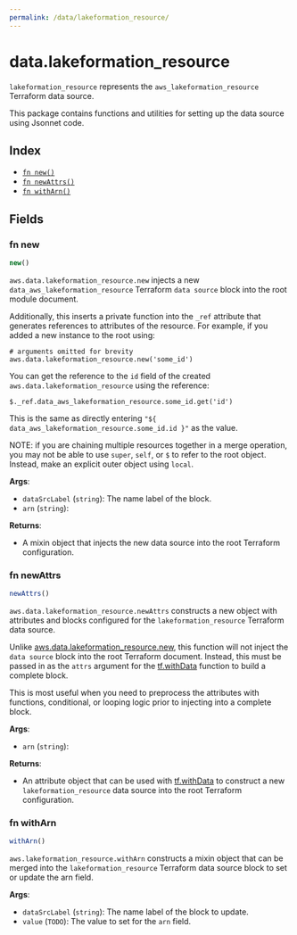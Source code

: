 ```yaml
---
permalink: /data/lakeformation_resource/
---
```


# data.lakeformation_resource

`lakeformation_resource` represents the `aws_lakeformation_resource` Terraform data source.



This package contains functions and utilities for setting up the data source using Jsonnet code.


## Index

* [`fn new()`](#fn-new)
* [`fn newAttrs()`](#fn-newattrs)
* [`fn withArn()`](#fn-witharn)

## Fields

### fn new

```ts
new()
```


`aws.data.lakeformation_resource.new` injects a new `data_aws_lakeformation_resource` Terraform `data source`
block into the root module document.

Additionally, this inserts a private function into the `_ref` attribute that generates references to attributes of the
resource. For example, if you added a new instance to the root using:

    # arguments omitted for brevity
    aws.data.lakeformation_resource.new('some_id')

You can get the reference to the `id` field of the created `aws.data.lakeformation_resource` using the reference:

    $._ref.data_aws_lakeformation_resource.some_id.get('id')

This is the same as directly entering `"${ data_aws_lakeformation_resource.some_id.id }"` as the value.

NOTE: if you are chaining multiple resources together in a merge operation, you may not be able to use `super`, `self`,
or `$` to refer to the root object. Instead, make an explicit outer object using `local`.

**Args**:
  - `dataSrcLabel` (`string`): The name label of the block.
  - `arn` (`string`): 

**Returns**:
- A mixin object that injects the new data source into the root Terraform configuration.


### fn newAttrs

```ts
newAttrs()
```


`aws.data.lakeformation_resource.newAttrs` constructs a new object with attributes and blocks configured for the `lakeformation_resource`
Terraform data source.

Unlike [aws.data.lakeformation_resource.new](#fn-lakeformationresourcenew), this function will not inject the `data source`
block into the root Terraform document. Instead, this must be passed in as the `attrs` argument for the
[tf.withData](https://github.com/tf-libsonnet/core/tree/main/docs#fn-withdata) function to build a complete block.

This is most useful when you need to preprocess the attributes with functions, conditional, or looping logic prior to
injecting into a complete block.

**Args**:
  - `arn` (`string`): 

**Returns**:
  - An attribute object that can be used with [tf.withData](https://github.com/tf-libsonnet/core/tree/main/docs#fn-withdata) to construct a new `lakeformation_resource` data source into the root Terraform configuration.


### fn withArn

```ts
withArn()
```

`aws.lakeformation_resource.withArn` constructs a mixin object that can be merged into the `lakeformation_resource`
Terraform data source block to set or update the arn field.



**Args**:
  - `dataSrcLabel` (`string`): The name label of the block to update.
  - `value` (`TODO`): The value to set for the `arn` field.
